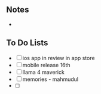 ## Notes

- 
## To Do Lists

- [ ] ios app in review in app store
- [ ] mobile release 16th
- [ ] llama 4 maverick
- [ ] memories - mahmudul
- [ ] 





